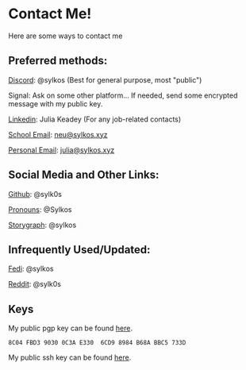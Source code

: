 # Contact Me!

Here are some ways to contact me

## Preferred methods:

[Discord](https://discord.com/users/403610859370446851): @sylkos (Best for general purpose, most "public")

Signal: Ask on some other platform... If needed, send some encrypted message with my public key.

[Linkedin](https://www.linkedin.com/in/jkeadey/): Julia Keadey (For any job-related contacts)

[School Email](mailto:neu@sylkos.xyz): neu@sylkos.xyz

[Personal Email](mailto:julia@sylkos.xyz): julia@sylkos.xyz

## Social Media and Other Links:

[Github](https://github.com/Sylk0s): @sylk0s

[Pronouns](https://en.pronouns.page/@Sylkos): @Sylkos

[Storygraph](https://app.thestorygraph.com/profile/sylkos): @sylkos

## Infrequently Used/Updated:

[Fedi](https://tech.lgbt/@sylkos): @sylkos

[Reddit](https://www.reddit.com/user/sylk0s/): @sylk0s

## Keys

My public pgp key can be found [here](https://sylkos.xyz/sylkos_gpgkey).

```
8C04 FBD3 9030 0C3A E330  6CD9 8984 B68A BBC5 733D
```

My public ssh key can be found [here](https://sylkos.xyz/sylkos_sshkey).